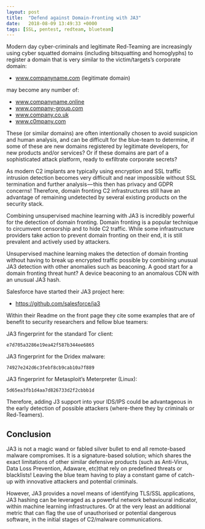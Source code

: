 ```yaml
---
layout: post
title:  "Defend against Domain-Fronting with JA3"
date:   2018-08-09 13:49:33 +0000
tags: [SSL, pentest, redteam, blueteam]
---
```

Modern day cyber-criminals and legitimate Red-Teaming are increasingly using cyber squatted domains (including bitsquatting and homoglyphs) to register a domain that is very similar to the victim/targets’s corporate domain:
* www.companyname.com (legitimate domain)

may become any number of:
* www.companyname.online
* www.company-group.com
* www.company.co.uk
* www.c0mpany.com

These (or similar domains) are often intentionally chosen to avoid suspicion and human analysis, and can be difficult for the blue-team to determine, if some of these are new domains registered by legitimate developers, for new products and/or services? Or if these domains are part of a sophisticated attack platform, ready to exfiltrate corporate secrets?

As modern C2 implants are typically using encryption and SSL traffic intrusion detection becomes very difficult and near impossible without SSL termination and further analysis — this then has privacy and GDPR concerns! Therefore, domain fronting C2 infrastructures still have an advantage of remaining undetected by several existing products on the security stack.

Combining unsupervised machine learning with JA3 is incredibly powerful for the detection of domain fronting. Domain fronting is a popular technique to circumvent censorship and to hide C2 traffic. While some infrastructure providers take action to prevent domain fronting on their end, it is still prevalent and actively used by attackers.

Unsupervised machine learning makes the detection of domain fronting without having to break up encrypted traffic possible by combining unusual JA3 detection with other anomalies such as beaconing. A good start for a domain fronting threat hunt? A device beaconing to an anomalous CDN with an unusual JA3 hash.

Salesforce have started their JA3 project here:
* https://github.com/salesforce/ja3

Within their Readme on the front page they cite some examples that are of benefit to security researchers and fellow blue teamers:

JA3 fingerprint for the standard Tor client:
```
e7d705a3286e19ea42f587b344ee6865
```
JA3 fingerprint for the Dridex malware:
```
74927e242d6c3febf8cb9cab10a7f889
```
JA3 fingerprint for Metasploit’s Meterpreter (Linux):
```
5d65ea3fb1d4aa7d826733d2f2cbbb1d
```
Therefore, adding J3 support into your IDS/IPS could be advantageous in the early detection of possible attackers (where-there they by criminals or Red-Teamers).

## Conclusion
JA3 is not a magic wand or fabled silver bullet to end all remote-based malware compromises. It is a signature-based solution; which shares the exact limitations of other similar defensive products (such as Anti-Virus, Data Loss Prevention, Adaware, etc)that rely on predefined threats or blacklists! Leaving the blue team having to play a constant game of catch-up with innovative attackers and potential criminals.

However, JA3 provides a novel means of identifying TLS/SSL applications, JA3 hashing can be leveraged as a powerful network behavioural indicator, within machine learning infrastructures. Or at the very least an additional metric that can flag the use of unauthorised or potential dangerous software, in the initial stages of C2/malware communications.
